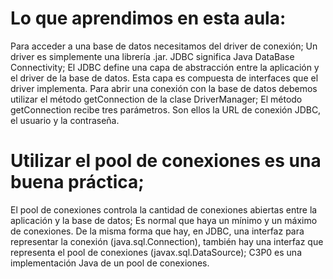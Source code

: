 # Lo que aprendimos en esta aula:

Para acceder a una base de datos necesitamos del driver de conexión;
Un driver es simplemente una librería .jar.
JDBC significa Java DataBase Connectivity;
El JDBC define una capa de abstracción entre la aplicación y el driver de la base de datos.
Esta capa es compuesta de interfaces que el driver implementa.
Para abrir una conexión con la base de datos debemos utilizar el método getConnection de la clase DriverManager;
El método getConnection recibe tres parámetros. Son ellos la URL de conexión JDBC, el usuario y la contraseña.


# Utilizar el pool de conexiones es una buena práctica;
El pool de conexiones controla la cantidad de conexiones abiertas entre la aplicación y la base de datos;
Es normal que haya un mínimo y un máximo de conexiones.
De la misma forma que hay, en JDBC, una interfaz para representar la conexión (java.sql.Connection), también hay una interfaz que representa el pool de conexiones (javax.sql.DataSource);
C3P0 es una implementación Java de un pool de conexiones.